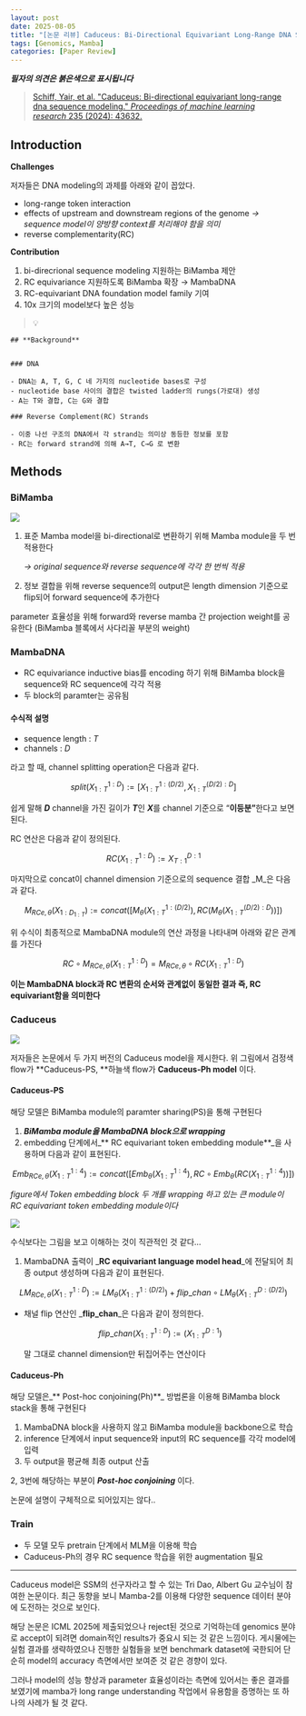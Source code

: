 ```yaml
---
layout: post
date: 2025-08-05
title: "[논문 리뷰] Caduceus: Bi-Directional Equivariant Long-Range DNA Sequence Modeling"
tags: [Genomics, Mamba]
categories: [Paper Review]
---
```


<span class="notion-red">_**필자의 의견은 붉은색으로 표시됩니다**_</span>


> [Schiff, Yair, et al. "Caduceus: Bi-directional equivariant long-range dna sequence modeling." ](https://pmc.ncbi.nlm.nih.gov/articles/PMC12189541/)[_Proceedings of machine learning research_](https://pmc.ncbi.nlm.nih.gov/articles/PMC12189541/)[ 235 (2024): 43632.](https://pmc.ncbi.nlm.nih.gov/articles/PMC12189541/)



## Introduction


**Challenges**


저자들은 DNA modeling의 과제를 아래와 같이 꼽았다.

- long-range token interaction
- effects of upstream and downstream regions of the genome 
_→ sequence model이 양방향 context를 처리해야 함을 의미_
- reverse complementarity(RC)

**Contribution**

1. bi-direcrional sequence modeling 지원하는 BiMamba 제안
1. RC equivariance 지원하도록 BiMamba 확장 → MambaDNA
1. RC-equivariant DNA foundation model family 기여
1. 10x 크기의 model보다 높은 성능

> 💡 


	## **Background**


	### DNA

	- DNA는 A, T, G, C 네 가지의 nucleotide bases로 구성
	- nucleotide base 사이의 결합은 twisted ladder의 rungs(가로대) 생성
	- A는 T와 결합, C는 G와 결합

	### Reverse Complement(RC) Strands

	- 이중 나선 구조의 DNA에서 각 strand는 의미상 동등한 정보를 포함
	- RC는 forward strand에 의해 A→T, C→G 로 변환


## Methods



### BiMamba


![](https://prod-files-secure.s3.us-west-2.amazonaws.com/542b861c-36a8-4051-84e5-8804b6728dba/2c247d59-7815-4980-99f0-8f0d21f445a7/image.png?X-Amz-Algorithm=AWS4-HMAC-SHA256&X-Amz-Content-Sha256=UNSIGNED-PAYLOAD&X-Amz-Credential=ASIAZI2LB466XLX22G5H%2F20250825%2Fus-west-2%2Fs3%2Faws4_request&X-Amz-Date=20250825T041543Z&X-Amz-Expires=3600&X-Amz-Security-Token=IQoJb3JpZ2luX2VjEPj%2F%2F%2F%2F%2F%2F%2F%2F%2F%2FwEaCXVzLXdlc3QtMiJIMEYCIQCUGJ8YdnMnig1WG2%2BOHr9GerLjZYCcBqCisrq%2FUvUEcAIhAMpNFvAtJRRYZxAnls74tH9jF1aJ4hOLeexolqvHYcIzKv8DCFEQABoMNjM3NDIzMTgzODA1IgxcV17Hanzxv2SbNIsq3AOdpOzImZ5mRDVD9CZ7kLeQzZVbrvcrvl%2BH4x9FVHmRkxwxAcdKlh7P0ValgeAFzwldQeJsRzFvUIALcaEe0Chr8JN6PmaErAI7kW5w3HdatR14%2FRi8etjfrOPjNU%2Fi3%2Bx93aRpYFFxcrWERH9Rl7Y%2FKJGWXbTtzeLzKFjISE%2Fi19i51dcD5oTvlWS6pl%2BTv%2FWQPdPM7AaavvW6x4Z3f72potjHMT0ddyLIf5kg9Y9X6od2EKaVbEFBJRgLyTb6aFjEhySFC4G0k9Vb4BizTQBORTVeVPtJTewVDAjwidN9IIWLV%2BbZCSSY3pSsiaTtDXOBtIYDX8NgaGwPwakILF0oIks31mzCRuF9aicKcsTG%2Bi0ydxMdBRq8FUrdIqG34HtzAW7hrGiAvPIdpo2LtTd4fLKfDCx26EcDTVU3gWhKKV%2Fjyn2Gt5A9%2F9QjpidYF83HazgAjVndIHhWdtOvZ3HIMbi7Ew0g8KSmBK0A7zGehrTwDzK%2FK603JxGNiQrz%2BRnHekRBBz%2Btr6kiDuc8itEqo2Bnk%2FeOJ%2BIaU5JjcXBaYzcLxokpZoL7IrZRuuNmh3fQcOmPCdw9GqKEqMYs5psxrkIvRXED7jZNnUMsiRR4ObjAPvyJyvi0qJmnlDCQxq7FBjqkAZBRHsBFSs9tVjXMhvjkruHS8QGT7JhPQjxYJ5MvH77HoPMGoMbvRIuJO0rLosPm4QuDdTnYdLq59WdopqCGOEJRZLKg9lbLlx7W3Y4xGmbkxIY9kbmg%2B3wcWJdtMNPbIkdnmSSq%2FFPNGE5Qaf6cbj%2Bl8QQc%2BzrI4lXQcydFM88TJ15fcwKyPOXOfSy90V%2BMPe2lcSgNICbxWKRutF7jN3dtnk9%2B&X-Amz-Signature=2ec11d506d003e7f404d9584bc4f9df01b2c4be074af64c9e074e72edc6f74fd&X-Amz-SignedHeaders=host&x-amz-checksum-mode=ENABLED&x-id=GetObject)

1. 표준 Mamba model을 bi-directional로 변환하기 위해 Mamba module을 두 번 적용한다

	_→ original sequence와 reverse sequence에 각각 한 번씩 적용_

1. 정보 결합을 위해 reverse sequence의 output은 length dimension 기준으로 flip되어 forward sequence에 추가한다

parameter 효율성을 위해 forward와 reverse mamba 간 projection weight를 공유한다 (BiMamba 블록에서 사다리꼴 부분의 weight)



### MambaDNA

- RC equivariance inductive bias를 encoding 하기 위해 BiMamba block을 sequence와 RC sequence에 각각 적용
- 두 block의 paramter는 공유됨


#### 수식적 설명

- sequence length : _T_
- channels : _D_

라고 할 때,  channel splitting operation은 다음과 같다.


$$
split(X^{1:D}_{1:T}):=[X^{1:(D/2)}_{1:T},X^{(D/2):D}_{1:T}]
$$


<span class="notion-red">쉽게 말해 </span><span class="notion-red">_**D**_</span><span class="notion-red"> channel을 가진 길이가 </span><span class="notion-red">_**T**_</span><span class="notion-red">인 </span><span class="notion-red">_**X**_</span><span class="notion-red">를 channel 기준으로 “</span><span class="notion-red">**이등분”**</span><span class="notion-red">한다고 보면 된다.</span>


RC 연산은 다음과 같이 정의된다.


$$
RC(X^{1:D}_{1:T}):=X^{D:1}_{T:1}
$$


마지막으로 concat이 channel dimension 기준으로의 sequence 결합 _M_은 다음과 같다.


$$
M_{RCe,\theta}(X_{1:D_{1:T}}):=concat([M_{\theta}(X^{1:(D/2)}_{1:T}),RC(M_{\theta}(X^{(D/2):D}_{1:T}))])
$$


위 수식이 최종적으로 MambaDNA module의 연산 과정을 나타내며 아래와 같은 관계를 가진다


$$
RC\circ M_{RCe,\theta}(X^{1:D}_{1:T}) = M_{RCe,\theta} \circ RC(X^{1:D}_{1:T})
$$


**이는 MambaDNA block과 RC 변환의 순서와 관계없이 동일한 결과 즉, RC equivariant함을 의미한다**



### Caduceus


![](https://prod-files-secure.s3.us-west-2.amazonaws.com/542b861c-36a8-4051-84e5-8804b6728dba/f94a60d7-8145-473b-aef9-7c68d3ec604a/image.png?X-Amz-Algorithm=AWS4-HMAC-SHA256&X-Amz-Content-Sha256=UNSIGNED-PAYLOAD&X-Amz-Credential=ASIAZI2LB466XLX22G5H%2F20250825%2Fus-west-2%2Fs3%2Faws4_request&X-Amz-Date=20250825T041543Z&X-Amz-Expires=3600&X-Amz-Security-Token=IQoJb3JpZ2luX2VjEPj%2F%2F%2F%2F%2F%2F%2F%2F%2F%2FwEaCXVzLXdlc3QtMiJIMEYCIQCUGJ8YdnMnig1WG2%2BOHr9GerLjZYCcBqCisrq%2FUvUEcAIhAMpNFvAtJRRYZxAnls74tH9jF1aJ4hOLeexolqvHYcIzKv8DCFEQABoMNjM3NDIzMTgzODA1IgxcV17Hanzxv2SbNIsq3AOdpOzImZ5mRDVD9CZ7kLeQzZVbrvcrvl%2BH4x9FVHmRkxwxAcdKlh7P0ValgeAFzwldQeJsRzFvUIALcaEe0Chr8JN6PmaErAI7kW5w3HdatR14%2FRi8etjfrOPjNU%2Fi3%2Bx93aRpYFFxcrWERH9Rl7Y%2FKJGWXbTtzeLzKFjISE%2Fi19i51dcD5oTvlWS6pl%2BTv%2FWQPdPM7AaavvW6x4Z3f72potjHMT0ddyLIf5kg9Y9X6od2EKaVbEFBJRgLyTb6aFjEhySFC4G0k9Vb4BizTQBORTVeVPtJTewVDAjwidN9IIWLV%2BbZCSSY3pSsiaTtDXOBtIYDX8NgaGwPwakILF0oIks31mzCRuF9aicKcsTG%2Bi0ydxMdBRq8FUrdIqG34HtzAW7hrGiAvPIdpo2LtTd4fLKfDCx26EcDTVU3gWhKKV%2Fjyn2Gt5A9%2F9QjpidYF83HazgAjVndIHhWdtOvZ3HIMbi7Ew0g8KSmBK0A7zGehrTwDzK%2FK603JxGNiQrz%2BRnHekRBBz%2Btr6kiDuc8itEqo2Bnk%2FeOJ%2BIaU5JjcXBaYzcLxokpZoL7IrZRuuNmh3fQcOmPCdw9GqKEqMYs5psxrkIvRXED7jZNnUMsiRR4ObjAPvyJyvi0qJmnlDCQxq7FBjqkAZBRHsBFSs9tVjXMhvjkruHS8QGT7JhPQjxYJ5MvH77HoPMGoMbvRIuJO0rLosPm4QuDdTnYdLq59WdopqCGOEJRZLKg9lbLlx7W3Y4xGmbkxIY9kbmg%2B3wcWJdtMNPbIkdnmSSq%2FFPNGE5Qaf6cbj%2Bl8QQc%2BzrI4lXQcydFM88TJ15fcwKyPOXOfSy90V%2BMPe2lcSgNICbxWKRutF7jN3dtnk9%2B&X-Amz-Signature=b14812d32ac6b679b50f23308d5b8be1c26d15f3fe530608e052f1b9120e15b3&X-Amz-SignedHeaders=host&x-amz-checksum-mode=ENABLED&x-id=GetObject)


저자들은 논문에서 두 가지 버전의 Caduceus model을 제시한다. 위 그림에서 검정색 flow가 **Caduceus-PS, **하늘색 flow가 **Caduceus-Ph model** 이다.



#### Caduceus-PS


해당 모델은 BiMamba module의 paramter sharing(PS)을 통해 구현된다

1. _**BiMamba module을 MambaDNA block으로 wrapping**_
1. embedding 단계에서_** RC equivariant token embedding module**_을 사용하며 다음과 같이 표현된다.

$$
Emb_{RCe,\theta}(X^{1:4}_{1:T}):=concat([Emb_{\theta}(X^{1:4}_{1:T}),RC \circ Emb_{\theta}(RC(X^{1:4}_{1:T}))])
$$


_figure에서 Token embedding block 두 개를 wrapping 하고 있는 큰 module이 RC equivariant token embedding module이다_


![](https://prod-files-secure.s3.us-west-2.amazonaws.com/542b861c-36a8-4051-84e5-8804b6728dba/b175e4da-71eb-4e91-8c23-a06dabe673c9/image.png?X-Amz-Algorithm=AWS4-HMAC-SHA256&X-Amz-Content-Sha256=UNSIGNED-PAYLOAD&X-Amz-Credential=ASIAZI2LB466XLX22G5H%2F20250825%2Fus-west-2%2Fs3%2Faws4_request&X-Amz-Date=20250825T041543Z&X-Amz-Expires=3600&X-Amz-Security-Token=IQoJb3JpZ2luX2VjEPj%2F%2F%2F%2F%2F%2F%2F%2F%2F%2FwEaCXVzLXdlc3QtMiJIMEYCIQCUGJ8YdnMnig1WG2%2BOHr9GerLjZYCcBqCisrq%2FUvUEcAIhAMpNFvAtJRRYZxAnls74tH9jF1aJ4hOLeexolqvHYcIzKv8DCFEQABoMNjM3NDIzMTgzODA1IgxcV17Hanzxv2SbNIsq3AOdpOzImZ5mRDVD9CZ7kLeQzZVbrvcrvl%2BH4x9FVHmRkxwxAcdKlh7P0ValgeAFzwldQeJsRzFvUIALcaEe0Chr8JN6PmaErAI7kW5w3HdatR14%2FRi8etjfrOPjNU%2Fi3%2Bx93aRpYFFxcrWERH9Rl7Y%2FKJGWXbTtzeLzKFjISE%2Fi19i51dcD5oTvlWS6pl%2BTv%2FWQPdPM7AaavvW6x4Z3f72potjHMT0ddyLIf5kg9Y9X6od2EKaVbEFBJRgLyTb6aFjEhySFC4G0k9Vb4BizTQBORTVeVPtJTewVDAjwidN9IIWLV%2BbZCSSY3pSsiaTtDXOBtIYDX8NgaGwPwakILF0oIks31mzCRuF9aicKcsTG%2Bi0ydxMdBRq8FUrdIqG34HtzAW7hrGiAvPIdpo2LtTd4fLKfDCx26EcDTVU3gWhKKV%2Fjyn2Gt5A9%2F9QjpidYF83HazgAjVndIHhWdtOvZ3HIMbi7Ew0g8KSmBK0A7zGehrTwDzK%2FK603JxGNiQrz%2BRnHekRBBz%2Btr6kiDuc8itEqo2Bnk%2FeOJ%2BIaU5JjcXBaYzcLxokpZoL7IrZRuuNmh3fQcOmPCdw9GqKEqMYs5psxrkIvRXED7jZNnUMsiRR4ObjAPvyJyvi0qJmnlDCQxq7FBjqkAZBRHsBFSs9tVjXMhvjkruHS8QGT7JhPQjxYJ5MvH77HoPMGoMbvRIuJO0rLosPm4QuDdTnYdLq59WdopqCGOEJRZLKg9lbLlx7W3Y4xGmbkxIY9kbmg%2B3wcWJdtMNPbIkdnmSSq%2FFPNGE5Qaf6cbj%2Bl8QQc%2BzrI4lXQcydFM88TJ15fcwKyPOXOfSy90V%2BMPe2lcSgNICbxWKRutF7jN3dtnk9%2B&X-Amz-Signature=6d05688896e271d2b91994ed51419c0ed8ab073dbce0f629792bf20c09b8e617&X-Amz-SignedHeaders=host&x-amz-checksum-mode=ENABLED&x-id=GetObject)


<span class="notion-red">수식보다는 그림을 보고 이해하는 것이 직관적인 것 같다…</span>

1. MambaDNA 출력이 _**RC equivariant language model head**_에 전달되어 최종 output 생성하며 다음과 같이 표현된다.

$$
LM_{RCe,\theta}(X^{1:D}_{1:T}):= LM_{\theta}(X^{1:(D/2)}_{1:T})+flip\_chan\circ LM_{\theta}(X^{D:(D/2)}_{1:T})
$$

- 채널 flip 연산인 _**flip\_chan**_은 다음과 같이 정의한다.

	$$
	flip\_chan(X^{1:D}_{1:T}):=(X^{D:1}_{1:T})
	$$


	말 그대로 channel dimension만 뒤집어주는 연산이다



#### Caduceus-Ph


해당 모델은_** Post-hoc conjoining(Ph)**_ 방법론을 이용해 BiMamba block stack을 통해 구현된다

1. MambaDNA block을 사용하지 않고 BiMamba module을 backbone으로 학습
1. inference 단계에서 input sequence와 input의 RC sequence를 각각 model에 입력
1. 두 output을 평균해 최종 output 산출

2, 3번에 해당하는 부분이 _**Post-hoc conjoining**_ 이다.


<span class="notion-red">논문에 설명이 구체적으로 되어있지는 않다..</span>



### Train

- 두 모델 모두 pretrain 단계에서 MLM을 이용해 학습
- Caduceus-Ph의 경우 RC sequence 학습을 위한 augmentation 필요

---


<span class="notion-red">Caduceus model은 SSM의 선구자라고 할 수 있는 Tri Dao, Albert Gu 교수님이 참여한 논문이다. 최근 동향을 보니 Mamba-2를 이용해 다양한 sequence 데이터 분야에 도전하는 것으로 보인다.</span>


<span class="notion-red">해당 논문은 ICML 2025에 제출되었으나 reject된 것으로 기억하는데 genomics 분야로 accept이 되려면 domain적인 results가 중요시 되는 것 같은 느낌이다. 게시물에는 실험 결과를 생략하였으나 진행한 실험들을 보면 benchmark dataset에 국한되어 단순히 model의 accuracy 측면에서만 보여준 것 같은 경향이 있다.</span>


<span class="notion-red">그러나 model의 성능 향상과 parameter 효율성이라는 측면에 있어서는 좋은 결과를 보였기에 mamba가 long range understanding 작업에서 유용함을 증명하는 또 하나의 사례가 될 것 같다.</span>

